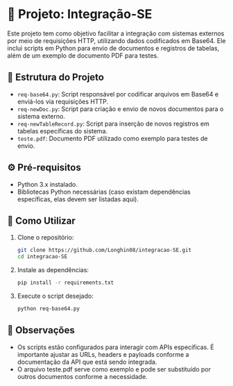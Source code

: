 # 📄 Projeto: Integração-SE

Este projeto tem como objetivo facilitar a integração com sistemas externos por meio de requisições HTTP, utilizando dados codificados em Base64. Ele inclui scripts em Python para envio de documentos e registros de tabelas, além de um exemplo de documento PDF para testes.

## 📁 Estrutura do Projeto

- `req-base64.py`: Script responsável por codificar arquivos em Base64 e enviá-los via requisições HTTP.
- `req-newDoc.py`: Script para criação e envio de novos documentos para o sistema externo.
- `req-newTableRecord.py`: Script para inserção de novos registros em tabelas específicas do sistema.
- `teste.pdf`: Documento PDF utilizado como exemplo para testes de envio.

## ⚙️ Pré-requisitos

- Python 3.x instalado.
- Bibliotecas Python necessárias (caso existam dependências específicas, elas devem ser listadas aqui).

## 🚀 Como Utilizar

1. Clone o repositório:

    ```bash
   git clone https://github.com/Longhin08/integracao-SE.git
   cd integracao-SE
    ```
2. Instale as dependências:

    ```bash
    pip install -r requirements.txt

3. Execute o script desejado:
   
   ```bash
   python req-base64.py

## 📝 Observações

 - Os scripts estão configurados para interagir com APIs específicas. É importante ajustar as URLs, headers e payloads conforme a documentação da API que está sendo integrada.
 - O arquivo teste.pdf serve como exemplo e pode ser substituído por outros documentos conforme a necessidade.
